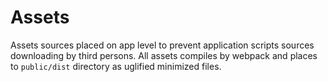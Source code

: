 # Assets

Assets sources placed on app level to prevent application scripts sources downloading by third persons.
All assets compiles by webpack and places to `public/dist` directory as uglified minimized files.